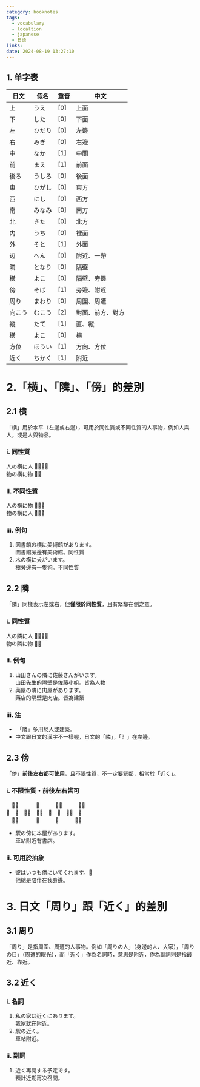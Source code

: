 ```yaml
---
category: booknotes
tags:
  - vocabulary
  - localtion
  - japanese
  - 日语
links: 
date: 2024-08-19 13:27:10
---
```

## 1. 单字表

| 日文  | 假名    | 重音    | 中文       |
| --- | ----- | ----- | -------- |
| 上​​ | うえ​​  | [0]​​ | 上面       |
| 下​​ | した​​  | [0]   | 下面       |
| 左   | ひだり   | [0]   | 左邊       |
| 右​​ | みぎ​​  | [0]   | 右邊       |
| 中​​ | なか​​  | [1]   | 中間       |
| 前   | まえ    | [1]   | 前面       |
| 後ろ  | うしろ   | [0]   | 後面       |
| 東​​ | ひがし​​ | [0]   | 東方       |
| 西​​ | にし    | [0]   | 西方       |
| 南​​ | みなみ   | [0]   | 南方       |
| 北   | きた    | [0]   | 北方       |
| 内   | うち​​  | [0]   | 裡面       |
| 外   | そと    | [1]   | 外面       |
| 辺​​ | へん    | [0]   | 附近、一帶    |
| 隣   | となり​​ | [0]   | 隔壁       |
| 横   | よこ    | [0]   | 隔壁、旁邊    |
| 傍​​ | そば    | [1]   | 旁邊、附近    |
| 周り  | まわり​​ | [0]   | 周圍、周遭    |
| 向こう | むこう   | [2]   | 對面、前方、對方 |
| 縦​​ | たて​​  | [1]   | 直、縱      |
| 横   | よこ    | [0]   | 橫        |
| 方位  | ほうい   | [1]   | 方向、方位    |
| 近く  | ちかく   | [1]   | 附近       |
# 2.「横」、「隣」、「傍」的差別

## 2.1 横

「横​」用於水平（左邊或右邊），可用於同性質或不同性質的人事物，例如人與人，或是人與物品。

### i. 同性質

人の横に人 👩‍🎓👨‍🎓  
物の横に物 🎁🎁

### ii. 不同性質

人の横に物 👩‍🎓🎁  
物の横に人 🎁👨‍🎓

### iii. 例句

1. 図書館の横​に美術館があります。​  
    圖書館旁邊有美術館。​同性質​
2. 木の横​に犬がいます。​  
    樹旁邊有一隻狗。​不同性質​

## 2.2 隣

「隣​」同樣表示左或右，但**僅限於同性質**，且有緊鄰在側之意。

### i. 同性質
 
人の隣に人 👩‍🎓👨‍🎓  
物の隣に物 🎁🎁

### ii. 例句

1. 山田さんの隣に​佐藤さんがいます。​​  
    山田先生的隔壁是佐藤小姐。皆為人物​
2. 薬屋の隣に​肉屋があります。​​  
    藥店的隔壁是肉店。皆為建築​

### iii. 注

-  「隣」多用於人或建築。 
-  中文跟日文的漢字不一樣喔，日文的「隣​」，「阝」在左邊。​

## 2.3 傍

「傍​」**前後左右都可使用**，且不限性質，不一定要緊鄰，相當於「近く​」。

### i. 不限性質・前後左右皆可

　👩‍🎓　　 　🎁　　　👩‍🎓　　　👩‍🎓  
🎁　🎁　👨‍🎓　👩‍🎓　🎁　🎁　👩‍🎓　🎁  
　👨‍🎓　 　　🎁　　　🎁　　　👨‍🎓

- 駅の傍​に​本屋があります。​  
    車站附近有書店。​

### ii. 可用於抽象

- 彼はいつも傍​​にいてくれます。​​💑  
    他總是陪伴在我身邊。

# 3. 日文「周り」跟「近く」的差別

## 3.1 周り

「周り​」是指周圍、周遭的人事物。例如「周りの人​」（身邊的人、大家），「周りの目​」（周遭的眼光），而「近く​」作為名詞時，意思是附近，作為副詞則是指最近、靠近。

## 3.2 近く

### i. 名詞

1. 私の家は近く​にあります。​​  
    我家就在附近。
2. 駅の近く​。​​  
    車站附近。

### ii. 副詞

1. 近く​再開する予定です。​​  
    預計近期再次召開。